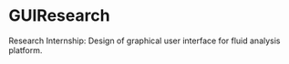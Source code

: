 # GUIResearch
Research Internship: Design of graphical user interface for fluid analysis platform. 
